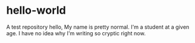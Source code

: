 # hello-world
A test repository
hello, My name is pretty normal. I'm a student at a given age. I have no idea why I'm writing
so cryptic right now.
